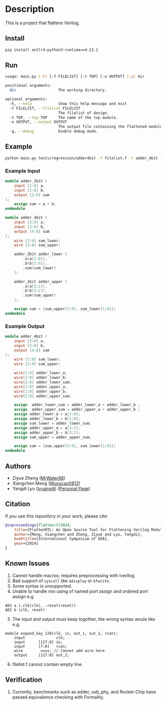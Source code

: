 # Description

This is a project that flattens Verilog.

## Install

```bash
pip install antlr4-python3-runtime==4.13.1
```

## Run

```bash
usage: main.py [-h] [-f FILELIST] [-t TOP] [-o OUTPUT] [-g] dir

positional arguments:
  dir                   The working directory.

optional arguments:
  -h, --help            show this help message and exit
  -f FILELIST, --filelist FILELIST
                        The filelist of design.
  -t TOP, --top TOP     The name of the top module.
  -o OUTPUT, --output OUTPUT
                        The output file containing the flattened module. Default = flatten.v
  -g, --debug           Enable debug mode.
```

## Example

```bash
python main.py tests/regression/adder4bit -f filelist.f -t adder_4bit -o f_adder_4bit.v -g
```

### Example Input

```verilog
module adder_2bit ( 
    input [1:0] a,
    input [1:0] b,
    output [2:0] sum
);
    assign sum = a + b;
endmodule

module adder_4bit ( 
    input [3:0] a,
    input [3:0] b,
    output [4:0] sum
);
    wire [2:0] sum_lower;
    wire [2:0] sum_upper;

    adder_2bit adder_lower (
        .a(a[1:0]),
        .b(b[1:0]),
        .sum(sum_lower)
    );

    adder_2bit adder_upper (
        .a(a[3:2]),
        .b(b[3:2]),
        .sum(sum_upper)
    );

    assign sum = {sum_upper[2:0], sum_lower[1:0]};
endmodule
```

### Example Output

```verilog
module adder_4bit (
    input [3:0] a,
    input [3:0] b,
    output [4:0] sum
);
    wire [2:0] sum_lower;
    wire [2:0] sum_upper;

    wire[1:0] adder_lower_a;
    wire[1:0] adder_lower_b;
    wire[2:0] adder_lower_sum;
    wire[1:0] adder_upper_a;
    wire[1:0] adder_upper_b;
    wire[2:0] adder_upper_sum;

    assign  adder_lower_sum = adder_lower_a + adder_lower_b ;
    assign  adder_upper_sum = adder_upper_a + adder_upper_b ;
    assign adder_lower_a = a[1:0];
    assign adder_lower_b = b[1:0];
    assign sum_lower = adder_lower_sum;
    assign adder_upper_a = a[3:2];
    assign adder_upper_b = b[3:2];
    assign sum_upper = adder_upper_sum;

    assign sum = {sum_upper[2:0], sum_lower[1:0]};
endmodule
```

## Authors

- Ziyue Zheng ([MrWater98](https://github.com/MrWater98))
- Xiangchen Meng ([Muxucao0812](https://github.com/Muxucao0812))
- Yangdi Lyu ([lvyangdi](https://github.com/lvyangdi)) ([Personal Page](https://personal.hkust-gz.edu.cn/yangdilyu/index.html))

## Citation

If you use this repository in your work, please cite:

```bibtex
@inproceedings{flattenrtl2024,
    title={FlattenRTL: An Open Source Tool for Flattening Verilog Module at RTL Level},
    author={Meng, Xiangchen and Zheng, Ziyue and Lyu, Yangdi},
    booktitle={International Symposium of EDA},
    year={2024}
}
```

## Known Issues

1. Cannot handle macros; requires preprocessing with iverilog.
2. Bad support of `syscall` like `$display` or `$fwrite`.
3. Some syntax is unsupported.
4. Unable to handle mix using of named port assign and ordered port assign
e.g.
```
AES a (.clk(clk), .reset(reset))
AES b (clk, reset)
```

5. The input and output must keep togother, the wrong syntax woule like e.g.
```
module expand_key_128(clk, in, out_1, out_2, rcon);
    input              clk;
    input      [127:0] in;
    input      [7:0]   rcon;
    wire        xxxx; // Cannot add wire here
    output     [127:0] out_2;
```

6. filelist.f cannot contain empty line.
## Verification

1. Currently, benchmarks such as adder, usb_phy, and Rocket-Chip have passed equivalence checking with Formality.